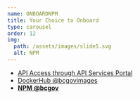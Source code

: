 ```yaml
---
name: ONBOARDNPM
title: Your Choice to Onboard
type: carousel
order: 12
img:
  path: /assets/images/slide5.svg
  alt: NPM
---
```

- <a href="/common-service-showcase/onboarding/aps.html">API Access through API Services Portal</a>
- <a href="/common-service-showcase/onboarding/docker.html">DockerHub @bcgovimages</a>
- **<a href="/common-service-showcase/onboarding/npm.html">NPM @bcgov</a>**

